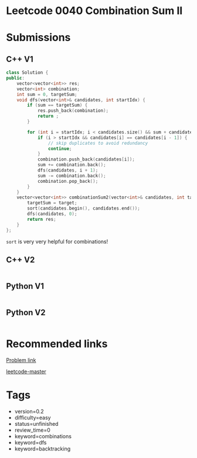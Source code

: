 # Leetcode 0040 Combination Sum II

# Submissions

## C++ V1

```C++
class Solution {
public:
    vector<vector<int>> res;
    vector<int> combination;
    int sum = 0, targetSum;
    void dfs(vector<int>& candidates, int startIdx) {
        if (sum == targetSum) {
            res.push_back(combination);
            return ;
        }

        for (int i = startIdx; i < candidates.size() && sum + candidates[i] <= targetSum; i++) {
            if (i > startIdx && candidates[i] == candidates[i - 1]) {
                // skip duplicates to avoid redundancy
                continue;
            }
            combination.push_back(candidates[i]);
            sum += combination.back();
            dfs(candidates, i + 1);
            sum -= combination.back();
            combination.pop_back();
        }
    }
    vector<vector<int>> combinationSum2(vector<int>& candidates, int target) {
        targetSum = target;
        sort(candidates.begin(), candidates.end());
        dfs(candidates, 0);
        return res;
    }
};
```

`sort` is very very helpful for combinations!


## C++ V2

```C++
```



## Python V1

```python
```



## Python V2

```python

```


# Recommended links

[Problem link](https://leetcode.com/problems/combination-sum-ii/description/)

[leetcode-master](https://github.com/youngyangyang04/leetcode-master/blob/master/problems/0040.%E7%BB%84%E5%90%88%E6%80%BB%E5%92%8CII.md)


# Tags

- version=0.2
- difficulty=easy
- status=unfinished
- review_time=0
- keyword=combinations
- keyword=dfs
- keyword=backtracking